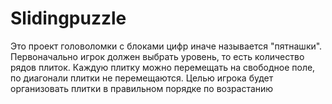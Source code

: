# Slidingpuzzle

Это проект головоломки с блоками цифр иначе называется "пятнашки". 
Первоначально игрок должен выбрать уровень, то есть количество рядов плиток. Каждую плитку можно перемещать на свободное поле, по диагонали плитки не перемещаются. Целью игрока будет организовать плитки в правильном порядке по возрастанию
